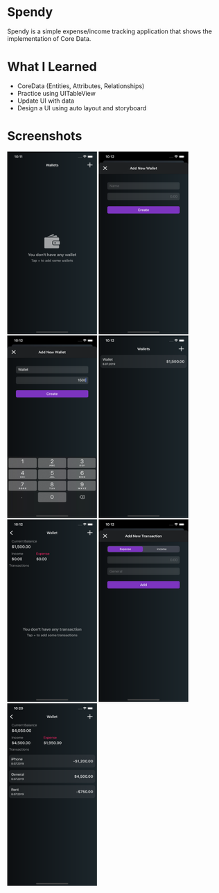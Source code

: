 # Spendy
Spendy is a simple expense/income tracking application that shows the implementation of Core Data.

# What I Learned

- CoreData (Entities, Attributes, Relationships)
- Practice using UITableView
- Update UI with data
- Design a UI using auto layout and storyboard

# Screenshots

<div>
<div>
<img src="Spendy/Screenshots/1.png" width="207" height="421"> <img src="Spendy/Screenshots/2.png" width="207" height="421"> <img src="Spendy/Screenshots/3.png" width="207" height="421"> <img src="Spendy/Screenshots/4.png" width="207" height="421">
</div>
<div>
<img src="Spendy/Screenshots/5.png" width="207" height="421"> <img src="Spendy/Screenshots/6.png" width="207" height="421"> <img src="Spendy/Screenshots/7.png" width="207" height="421">
</div></div>
